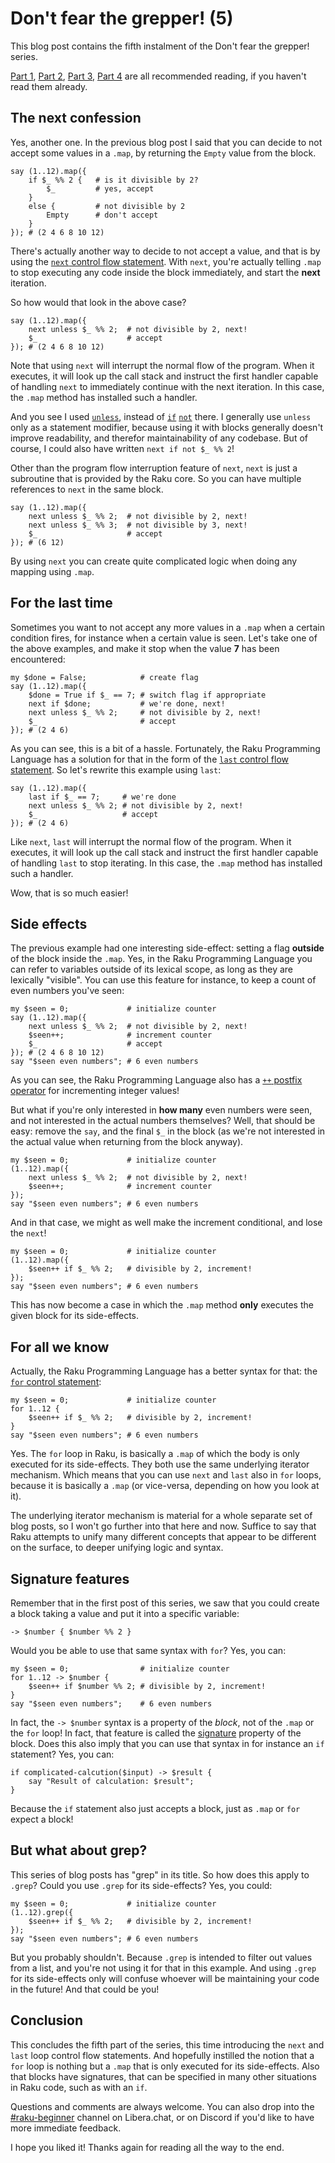 # Don't fear the grepper! (5)

This blog post contains the fifth instalment of the Don't fear the grepper! series.

[Part 1](https://dev.to/lizmat/dont-fear-the-grepper-1-1k3e), [Part 2](https://dev.to/lizmat/dont-fear-the-grepper-2-4ki5), [Part 3](https://dev.to/lizmat/dont-fear-the-grepper-3-hfp), [Part 4](https://dev.to/lizmat/dont-fear-the-grepper-4-nki) are all recommended reading, if you haven't read them already.

## The next confession

Yes, another one.  In the previous blog post I said that you can decide to not accept some values in a `.map`, by returning the `Empty` value from the block.
```
say (1..12).map({
    if $_ %% 2 {   # is it divisible by 2?
        $_         # yes, accept
    }
    else {         # not divisible by 2
        Empty      # don't accept
    }
}); # (2 4 6 8 10 12)
```

There's actually another way to decide to not accept a value, and that is by using the [`next` control flow statement](https://docs.raku.org/syntax/next).  With `next`, you're actually telling `.map` to stop executing any code inside the block immediately, and start the **next** iteration.

So how would that look in the above case?
```
say (1..12).map({
    next unless $_ %% 2;  # not divisible by 2, next!
    $_                    # accept
}); # (2 4 6 8 10 12)
```
Note that using `next` will interrupt the normal flow of the program.  When it executes, it will look up the call stack and instruct the first handler capable of handling `next` to immediately continue with the next iteration.  In this case, the `.map` method has installed such a handler.

And you see I used [`unless`](https://docs.raku.org/syntax/unless), instead of [`if`](https://docs.raku.org/syntax/if) [`not`](https://docs.raku.org/routine/not) there.  I generally use `unless` only as a statement modifier, because using it with blocks generally doesn't improve readability, and therefor maintainability of any codebase.  But of course, I could also have written `next if not $_ %% 2`!

Other than the program flow interruption feature of `next`, `next` is just a subroutine that is provided by the Raku core.  So you can have multiple references to `next` in the same block.
```
say (1..12).map({
    next unless $_ %% 2;  # not divisible by 2, next!
    next unless $_ %% 3;  # not divisible by 3, next!
    $_                    # accept
}); # (6 12)
```

By using `next` you can create quite complicated logic when doing any mapping using `.map`.

## For the last time

Sometimes you want to not accept any more values in a `.map` when a certain condition fires, for instance when a certain value is seen.  Let's take one of the above examples, and make it stop when the value **7** has been encountered:
```
my $done = False;            # create flag
say (1..12).map({
    $done = True if $_ == 7; # switch flag if appropriate
    next if $done;           # we're done, next!
    next unless $_ %% 2;     # not divisible by 2, next!
    $_                       # accept
}); # (2 4 6)
```

As you can see, this is a bit of a hassle.  Fortunately, the Raku Programming Language has a solution for that in the form of the [`last` control flow statement](https://docs.raku.org/syntax/last).  So let's rewrite this example using `last`:
```
say (1..12).map({
    last if $_ == 7;     # we're done
    next unless $_ %% 2; # not divisible by 2, next!
    $_                   # accept
}); # (2 4 6)
```

Like `next`, `last` will interrupt the normal flow of the program.  When it executes, it will look up the call stack and instruct the first handler capable of handling `last` to stop iterating.  In this case, the `.map` method has installed such a handler.

Wow, that is so much easier!

## Side effects

The previous example had one interesting side-effect: setting a flag **outside** of the block inside the `.map`.  Yes, in the Raku Programming Language you can refer to variables outside of its lexical scope, as long as they are lexically "visible".  You can use this feature for instance, to keep a count of even numbers you've seen:
```
my $seen = 0;             # initialize counter
say (1..12).map({
    next unless $_ %% 2;  # not divisible by 2, next!
    $seen++;              # increment counter
    $_                    # accept
}); # (2 4 6 8 10 12)
say "$seen even numbers"; # 6 even numbers
```

As you can see, the Raku Programming Language also has a [`++` postfix operator](https://docs.raku.org/routine/++#(Operators)_postfix_++) for incrementing integer values!

But what if you're only interested in **how many** even numbers were seen, and not interested in the actual numbers themselves?  Well, that should be easy: remove the `say`, and the final `$_` in the block (as we're not interested in the actual value when returning from the block anyway).
```
my $seen = 0;             # initialize counter
(1..12).map({
    next unless $_ %% 2;  # not divisible by 2, next!
    $seen++;              # increment counter
});
say "$seen even numbers"; # 6 even numbers
```

And in that case, we might as well make the increment conditional, and lose the `next`!
```
my $seen = 0;             # initialize counter
(1..12).map({
    $seen++ if $_ %% 2;   # divisible by 2, increment!
});
say "$seen even numbers"; # 6 even numbers
```

This has now become a case in which the `.map` method **only** executes the given block for its side-effects.

## For all we know

Actually, the Raku Programming Language has a better syntax for that: the [`for` control statement](https://docs.raku.org/syntax/for):
```
my $seen = 0;             # initialize counter
for 1..12 {
    $seen++ if $_ %% 2;   # divisible by 2, increment!
}
say "$seen even numbers"; # 6 even numbers
```

Yes.  The `for` loop in Raku, is basically a `.map` of which the body is only executed for its side-effects.  They both use the same underlying iterator mechanism.  Which means that you can use `next` and `last` also in `for` loops, because it is basically a `.map` (or vice-versa, depending on how you look at it).

The underlying iterator mechanism is material for a whole separate set of blog posts, so I won't go further into that here and now.  Suffice to say that Raku attempts to unify many different concepts that appear to be different on the surface, to deeper unifying logic and syntax.

## Signature features

Remember that in the first post of this series, we saw that you could create a block taking a value and put it into a specific variable:
```
-> $number { $number %% 2 }
```

Would you be able to use that same syntax with `for`?  Yes, you can:
```
my $seen = 0;                # initialize counter
for 1..12 -> $number {
    $seen++ if $number %% 2; # divisible by 2, increment!
}
say "$seen even numbers";    # 6 even numbers
```

In fact, the `-> $number` syntax is a property of the *block*, not of the `.map` or the `for` loop!  In fact, that feature is called the [signature](https://docs.raku.org/routine/signature) property of the block.  Does this also imply that you can use that syntax in for instance an `if` statement?  Yes, you can:
```
if complicated-calcution($input) -> $result {
    say "Result of calculation: $result";
}
```

Because the `if` statement also just accepts a block, just as `.map` or `for` expect a block!

## But what about grep?

This series of blog posts has "grep" in its title.  So how does this apply to `.grep`?  Could you use `.grep` for its side-effects?  Yes, you could:
```
my $seen = 0;             # initialize counter
(1..12).grep({
    $seen++ if $_ %% 2;   # divisible by 2, increment!
});
say "$seen even numbers"; # 6 even numbers
```
But you probably shouldn't.  Because `.grep` is intended to filter out values from a list, and you're not using it for that in this example.  And using `.grep` for its side-effects only will confuse whoever will be maintaining your code in the future!  And that could be you!

## Conclusion
This concludes the fifth part of the series, this time introducing the `next` and `last` loop control flow statements.  And hopefully instilled the notion that a `for` loop is nothing but a `.map` that is only executed for its side-effects.  Also that blocks have signatures, that can be specified in many other situations in Raku code, such as with an `if`.

Questions and comments are always welcome.  You can also drop into the [#raku-beginner](https://web.libera.chat/?channel=#raku-beginner) channel on Libera.chat, or on Discord if you'd like to have more immediate feedback.

I hope you liked it! Thanks again for reading all the way to the end.
